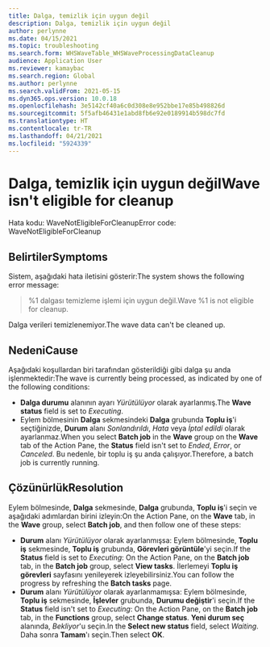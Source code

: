 ```yaml
---
title: Dalga, temizlik için uygun değil
description: Dalga, temizlik için uygun değil
author: perlynne
ms.date: 04/15/2021
ms.topic: troubleshooting
ms.search.form: WHSWaveTable_WHSWaveProcessingDataCleanup
audience: Application User
ms.reviewer: kamaybac
ms.search.region: Global
ms.author: perlynne
ms.search.validFrom: 2021-05-15
ms.dyn365.ops.version: 10.0.18
ms.openlocfilehash: 3e5142cf40a6c0d308e8e952bbe17e85b498826d
ms.sourcegitcommit: 5f5afb46431e1abd8fb6e92e0189914b598dc7fd
ms.translationtype: HT
ms.contentlocale: tr-TR
ms.lasthandoff: 04/21/2021
ms.locfileid: "5924339"
---
```

# <a name="wave-isnt-eligible-for-cleanup"></a><span data-ttu-id="ff7f1-103">Dalga, temizlik için uygun değil</span><span class="sxs-lookup"><span data-stu-id="ff7f1-103">Wave isn't eligible for cleanup</span></span>

<span data-ttu-id="ff7f1-104">Hata kodu: WaveNotEligibleForCleanup</span><span class="sxs-lookup"><span data-stu-id="ff7f1-104">Error code: WaveNotEligibleForCleanup</span></span>

## <a name="symptoms"></a><span data-ttu-id="ff7f1-105">Belirtiler</span><span class="sxs-lookup"><span data-stu-id="ff7f1-105">Symptoms</span></span>

<span data-ttu-id="ff7f1-106">Sistem, aşağıdaki hata iletisini gösterir:</span><span class="sxs-lookup"><span data-stu-id="ff7f1-106">The system shows the following error message:</span></span>

> <span data-ttu-id="ff7f1-107">%1 dalgası temizleme işlemi için uygun değil.</span><span class="sxs-lookup"><span data-stu-id="ff7f1-107">Wave %1 is not eligible for cleanup.</span></span>

<span data-ttu-id="ff7f1-108">Dalga verileri temizlenemiyor.</span><span class="sxs-lookup"><span data-stu-id="ff7f1-108">The wave data can't be cleaned up.</span></span>  

## <a name="cause"></a><span data-ttu-id="ff7f1-109">Nedeni</span><span class="sxs-lookup"><span data-stu-id="ff7f1-109">Cause</span></span>

<span data-ttu-id="ff7f1-110">Aşağıdaki koşullardan biri tarafından gösterildiği gibi dalga şu anda işlenmektedir:</span><span class="sxs-lookup"><span data-stu-id="ff7f1-110">The wave is currently being processed, as indicated by one of the following conditions:</span></span>

- <span data-ttu-id="ff7f1-111">**Dalga durumu** alanının ayarı *Yürütülüyor* olarak ayarlanmış.</span><span class="sxs-lookup"><span data-stu-id="ff7f1-111">The **Wave status** field is set to *Executing*.</span></span>
- <span data-ttu-id="ff7f1-112">Eylem bölmesinin **Dalga** sekmesindeki **Dalga** grubunda **Toplu iş**'i seçtiğinizde, **Durum** alanı *Sonlandırıldı*, *Hata* veya *İptal edildi* olarak ayarlanmaz.</span><span class="sxs-lookup"><span data-stu-id="ff7f1-112">When you select **Batch job** in the **Wave** group on the **Wave** tab of the Action Pane, the **Status** field isn't set to *Ended*, *Error*, or *Canceled*.</span></span> <span data-ttu-id="ff7f1-113">Bu nedenle, bir toplu iş şu anda çalışıyor.</span><span class="sxs-lookup"><span data-stu-id="ff7f1-113">Therefore, a batch job is currently running.</span></span>

## <a name="resolution"></a><span data-ttu-id="ff7f1-114">Çözünürlük</span><span class="sxs-lookup"><span data-stu-id="ff7f1-114">Resolution</span></span>

<span data-ttu-id="ff7f1-115">Eylem bölmesinde, **Dalga** sekmesinde, **Dalga** grubunda, **Toplu iş**'i seçin ve aşağıdaki adımlardan birini izleyin:</span><span class="sxs-lookup"><span data-stu-id="ff7f1-115">On the Action Pane, on the **Wave** tab, in the **Wave** group, select **Batch job**, and then follow one of these steps:</span></span>

- <span data-ttu-id="ff7f1-116">**Durum** alanı *Yürütülüyor* olarak ayarlanmışsa: Eylem bölmesinde, **Toplu iş** sekmesinde, **Toplu iş** grubunda, **Görevleri görüntüle**'yi seçin.</span><span class="sxs-lookup"><span data-stu-id="ff7f1-116">If the **Status** field is set to *Executing*: On the Action Pane, on the **Batch job** tab, in the **Batch job** group, select **View tasks**.</span></span> <span data-ttu-id="ff7f1-117">İlerlemeyi **Toplu iş görevleri** sayfasını yenileyerek izleyebilirsiniz.</span><span class="sxs-lookup"><span data-stu-id="ff7f1-117">You can follow the progress by refreshing the **Batch tasks** page.</span></span>
- <span data-ttu-id="ff7f1-118">**Durum** alanı *Yürütülüyor* olarak ayarlanmamışsa: Eylem bölmesinde, **Toplu iş** sekmesinde, **İşlevler** grubunda, **Durumu değiştir**'i seçin.</span><span class="sxs-lookup"><span data-stu-id="ff7f1-118">If the **Status** field isn't set to *Executing*: On the Action Pane, on the **Batch job** tab, in the **Functions** group, select **Change status**.</span></span> <span data-ttu-id="ff7f1-119">**Yeni durum seç** alanında, *Bekliyor*'u seçin.</span><span class="sxs-lookup"><span data-stu-id="ff7f1-119">In the **Select new status** field, select *Waiting*.</span></span> <span data-ttu-id="ff7f1-120">Daha sonra **Tamam**'ı seçin.</span><span class="sxs-lookup"><span data-stu-id="ff7f1-120">Then select **OK**.</span></span>
